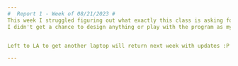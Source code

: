 ```yaml
---
#  Report 1 - Week of 08/21/2023 #
This week I struggled figuring out what exactly this class is asking for. 
I didn't get a chance to design anything or play with the program as my laptop kept crashing Rhino. 


Left to LA to get another laptop will return next week with updates :P  [README.md](../README.md)!

---
```

